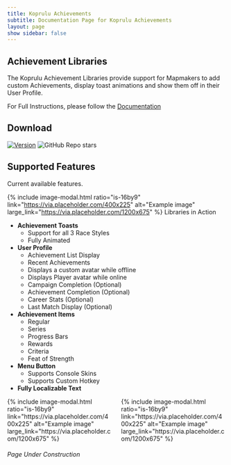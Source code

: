 ```yaml
---
title: Koprulu Achievements
subtitle: Documentation Page for Koprulu Achievements
layout: page
show sidebar: false
---
```


## Achievement Libraries

The Koprulu Achievement Libraries provide support for Mapmakers to add custom Achievements, display toast animations and show them off in their User Profile.

For Full Instructions, please follow the [Documentation](/KopruluAchievements/docs/)

## Download
[![Version](https://img.shields.io/badge/Release-1.0-brightgreen)](https://github.com/Ailoso/KopruluAchievements)
![GitHub Repo stars](https://img.shields.io/github/stars/Ailoso/KopruluAchievements?style=social)

## Supported Features

Current available features.

{% include image-modal.html ratio="is-16by9" link="https://via.placeholder.com/400x225" alt="Example image" large_link="https://via.placeholder.com/1200x675" %}
Libraries in Action

* **Achievement Toasts**
    - Support for all 3 Race Styles
    - Fully Animated
* **User Profile**
    - Achievement List Display
    - Recent Achievements
    - Displays a custom avatar while offline
    - Displays Player avatar while online
    - Campaign Completion (Optional)
    - Achievement Completion (Optional)
    - Career Stats (Optional)
    - Last Match Display (Optional)
* **Achievement Items**
    - Regular
    - Series
    - Progress Bars
    - Rewards
    - Criteria
    - Feat of Strength
* **Menu Button**
    - Supports Console Skins
    - Supports Custom Hotkey
* **Fully Localizable Text**

<div class="columns">
<div class="column is-6">
{% include image-modal.html ratio="is-16by9" link="https://via.placeholder.com/400x225" alt="Example image" large_link="https://via.placeholder.com/1200x675" %}
</div>
<div class="column is-6">
{% include image-modal.html ratio="is-16by9" link="https://via.placeholder.com/400x225" alt="Example image" large_link="https://via.placeholder.com/1200x675" %}
</div>
</div>

###### Page Under Construction